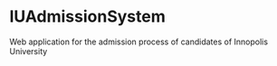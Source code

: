 # IUAdmissionSystem
Web application for the admission process of candidates of Innopolis University
